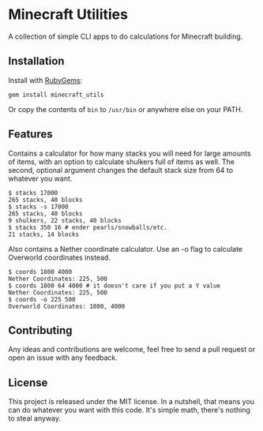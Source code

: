 # Minecraft Utilities

A collection of simple CLI apps to do calculations for Minecraft building.

## Installation

Install with [RubyGems](https://rubygems.org/gems/minecraft_utils):

```Shell
gem install minecraft_utils
```

Or copy the contents of `bin` to `/usr/bin` or anywhere else on your PATH.

## Features

Contains a calculator for how many stacks you will need for large amounts of
items, with an option to calculate shulkers full of items as well. The second,
optional argument changes the default stack size from 64 to whatever you want.

```Shell
$ stacks 17000
265 stacks, 40 blocks
$ stacks -s 17000
265 stacks, 40 blocks
9 shulkers, 22 stacks, 40 blocks
$ stacks 350 16 # ender pearls/snowballs/etc.
21 stacks, 14 blocks
```

Also contains a Nether coordinate calculator. Use an -o flag to calculate
Overworld coordinates instead.

```Shell
$ coords 1800 4000
Nether Coordinates: 225, 500
$ coords 1800 64 4000 # it doesn't care if you put a Y value
Nether Coordinates: 225, 500
$ coords -o 225 500
Overworld Coordinates: 1800, 4000
```

## Contributing

Any ideas and contributions are welcome, feel free to send a pull request or
open an issue with any feedback.

## License

This project is released under the MIT license. In a nutshell, that
means you can do whatever you want with this code. It's simple math, there's
nothing to steal anyway.
